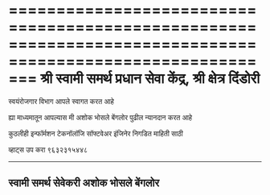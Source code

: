 ===========================================================================================================
श्री स्वामी समर्थ  प्रधान सेवा केंद्र, श्री क्षेत्र दिंडोरी
===========================================================================================================
स्वयंरोजगार विभाग आपले स्वागत करत आहे 


ह्या माध्यमातून आपल्यास  मी अशोक भोसले बेंगलोर पुढील न्यानदान करत  आहे 

कुठलीही  इन्फॉर्मशन टेकनॉलॉजि सॉफ्टवेअर इंजिनेर  निगडित माहिती साठी 

व्हाट्स उप करा  ९६३२३१५४४८



---
स्वामी समर्थ सेवेकरी 
अशोक भोसले  बेंगलोर 
---
